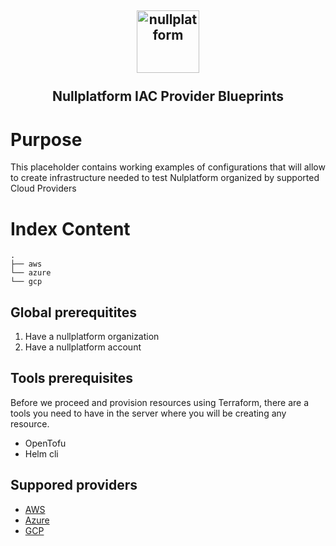 <h2 align="center">
    <a href="https://httpie.io" target="blank_">
        <img height="100" alt="nullplatform" src="https://nullplatform.com/favicon/android-chrome-192x192.png" />
    </a>
    <br>
    <br>
    Nullplatform IAC Provider Blueprints
    <br>
</h2>

# Purpose

This placeholder contains working examples of configurations that will allow to create infrastructure needed to test Nulplatform organized by supported Cloud Providers

# Index Content

```
.
├── aws
└── azure
└── gcp
```

## Global prerequitites

1. Have a nullplatform organization
2. Have a nullplatform account

## Tools prerequisites
Before we proceed and provision resources using Terraform, there are a tools you need to have in the server where you will be creating any resource.

- OpenTofu
- Helm cli

## Suppored providers

- [AWS](./aws/README.md)
- [Azure](./azure/README.md)
- [GCP](./gcp/README.md)
